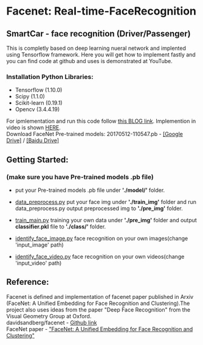 # Facenet: Real-time-FaceRecognition
## SmartCar - face recognition (Driver/Passenger) 
This is completly based on deep learning nueral network and implented using Tensorflow framework. Here you will get how to implement fastly and you can find code at github and uses is demonstrated at YouTube.

### Installation Python Libraries:

- Tensorflow (1.10.0)
- Scipy (1.1.0)
- Scikit-learn (0.19.1)
- Opencv (3.4.4.19)

For ipmlementation and run this code follow [this BLOG link](http://www.aisangam.com/blog/real-time-face-recognition-using-facenet/). Implemention in video is shown [HERE](https://youtu.be/dLrWDUPkpIg?list=PLCK5Mm9zwPkEhwu2OOw2CgO5ikoLdR36l).
<br>Download FaceNet Pre-trained models: 20170512-110547.pb - [[Google Drive]](https://drive.google.com/drive/folders/1_vMkaL0aDF2SacLegiVEiOC9n64AXm7M) / [[Baidu Drive]](https://pan.baidu.com/disk/home?errno=0&errmsg=Auth%20Login%20Sucess&&bduss=&ssnerror=0&traceid=#/all?vmode=list&path=%2FGithub%2Ffacenet)

## Getting Started:
### (make sure you have Pre-trained models .pb file)
  * put your Pre-trained models .pb file under __'./model/'__ folder.
  
  * [data_preprocess.py](https://github.com/chenyeheng/SmartCar/blob/master/data_preprocess.py) put your face img under __'./train_img'__ folder and run data_preprocess.py output preprocessed img to __'./pre_img'__ folder.
  
  * [train_main.py](https://github.com/chenyeheng/SmartCar/blob/master/train_main.py) training your own data under __'./pre_img'__ folder and output __classifier.pkl__ file to __'./class/'__ folder.
  
  * [identify_face_image.py](https://github.com/chenyeheng/SmartCar/blob/master/identify_face_image.py) face recognition on your own images(change 'input_image' path)
  
  * [identify_face_video.py](https://github.com/chenyeheng/SmartCar/blob/master/identify_face_video.py) face recognition on your own videos(change 'input_video' path)


## Reference:
Facenet is defined and implementation of facenet paper published in Arxiv (FaceNet: A Unified Embedding for Face Recognition and Clustering).The project also uses ideas from the paper "Deep Face Recognition" from the Visual Geometry Group at Oxford.<br>
davidsandberg/facenet - [Github link](https://github.com/davidsandberg/facenet) <br>
FaceNet paper - ["FaceNet: A Unified Embedding for Face Recognition and Clustering"](https://arxiv.org/abs/1503.03832)<br>


